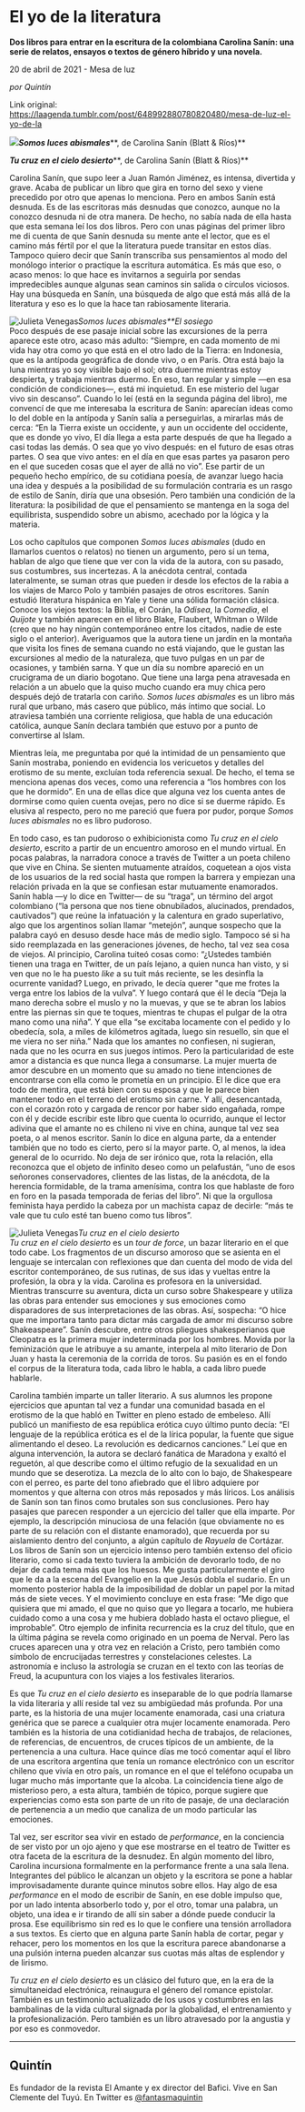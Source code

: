 # El yo de la literatura

**Dos libros para entrar en la escritura de la colombiana Carolina Sanín: una serie de relatos, ensayos o textos de género híbrido y una novela.**

20 de abril de 2021 - Mesa de luz

_por Quintín_

Link original: https://laagenda.tumblr.com/post/648992880780820480/mesa-de-luz-el-yo-de-la

![](https://64.media.tumblr.com/dcf0e39c56c9b81187d4515c7a4cb549/488e5ef9e5bfcabc-44/s500x750/a0945408305155ec63351eb4e83be79c773281f4.jpg)***Somos
luces abismales*****,
de Carolina Sanín (Blatt & Ríos)**

***Tu cruz en
el cielo desierto*****,
de Carolina Sanín (Blatt & Ríos)**

Carolina
Sanín, que supo leer a Juan Ramón Jiménez, es intensa, divertida y grave. Acaba
de publicar un libro que gira en torno del sexo y viene precedido por otro que
apenas lo menciona. Pero en ambos Sanín está desnuda. Es de las escritoras más
desnudas que conozco, aunque no la conozco desnuda ni de otra manera. De hecho,
no sabía nada de ella hasta que esta semana leí los dos libros. Pero con unas
páginas del primer libro me di cuenta de que Sanín desnuda su mente ante el
lector, que es el camino más fértil por el que la literatura puede transitar en
estos días. Tampoco quiero decir que Sanín transcriba sus pensamientos al modo
del monólogo interior o practique la escritura automática. Es más que eso, o
acaso menos: lo que hace es invitarnos a seguirla por sendas impredecibles
aunque algunas sean caminos sin salida o círculos viciosos. Hay una búsqueda en
Sanín, una búsqueda de algo que está más allá de la literatura y eso es lo que
la hace tan rabiosamente literaria. 

![Julieta Venegas](https://64.media.tumblr.com/f2309a57923c9c555254ec8fd5495108/488e5ef9e5bfcabc-42/s250x400/ae4312dff0ba639e583d11c38713420e02dabbfb.jpg)*Somos luces abismales**El sosiego*  
Poco
después de ese pasaje inicial sobre las excursiones de la perra aparece este
otro, acaso más adulto: “Siempre, en cada momento de mi vida hay otra como
yo que está en el otro lado de la Tierra: en Indonesia, que es la antípoda
geográfica de donde vivo, o en París. Otra está bajo la luna mientras yo soy
visible bajo el sol; otra duerme mientras estoy despierta, y trabaja mientras
duermo. En eso, tan regular y simple —en esa condición de condiciones—, está mi
inquietud. En ese misterio del lugar vivo sin descanso”. Cuando lo leí
(está en la segunda página del libro), me convencí de que me interesaba la escritura
de Sanín: aparecían ideas como lo del doble en la antípoda y Sanín salía a
perseguirlas, a mirarlas más de cerca: “En la Tierra existe un occidente,
y aun un occidente del occidente, que es donde yo vivo, El día llega a esta
parte después de que ha llegado a casi todas las demás. O sea que yo vivo
después: en el futuro de esas otras partes. O sea que vivo antes: en el día en
que esas partes ya pasaron pero en el que suceden cosas que el ayer de allá no
vio”. Ese partir de un pequeño hecho empírico, de su cotidiana poesía, de
avanzar luego hacia una idea y después a la posibilidad de su formulación
contraria es un rasgo de estilo de Sanín, diría que una obsesión. Pero también
una condición de la literatura: la posibilidad de que el pensamiento se
mantenga en la soga del equilibrista, suspendido sobre un abismo, acechado por
la lógica y la materia. 

Los ocho
capítulos que componen *Somos luces
abismales* (dudo en llamarlos cuentos o relatos) no tienen un argumento,
pero sí un tema, hablan de algo que tiene que ver con la vida de la autora, con
su pasado, sus costumbres, sus incertezas. A la anécdota central, contada
lateralmente, se suman otras que pueden ir desde los efectos de la rabia a los
viajes de Marco Polo y también pasajes de otros escritores. Sanín estudió
literatura hispánica en Yale y tiene una sólida formación clásica. Conoce los
viejos textos: la Biblia, el Corán, la *Odisea*,
la *Comedia*, el *Quijote* y también aparecen en el libro Blake, Flaubert, Whitman o
Wilde (creo que no hay ningún contemporáneo entre los citados, nadie de este
siglo o el anterior). Averiguamos que la autora tiene un jardín en la montaña
que visita los fines de semana cuando no está viajando, que le gustan las
excursiones al medio de la naturaleza, que tuvo pulgas en un par de ocasiones,
y también sarna. Y que un día su nombre apareció en un crucigrama de un diario
bogotano. Que tiene una larga pena atravesada en relación a un abuelo que la
quiso mucho cuando era muy chica pero después dejó de tratarla con cariño. *Somos luces abismales* es un libro más
rural que urbano, más casero que público, más íntimo que social. Lo atraviesa
también una corriente religiosa, que habla de una educación católica, aunque
Sanín declara también que estuvo por a punto de convertirse al Islam. 

Mientras
leía, me preguntaba por qué la intimidad de un pensamiento que Sanín mostraba,
poniendo en evidencia los vericuetos y detalles del erotismo de su mente,
excluían toda referencia sexual. De hecho, el tema se menciona apenas dos
veces, como una referencia a “los hombres con los que he dormido”. En
una de ellas dice que alguna vez los cuenta antes de dormirse como quien cuenta
ovejas, pero no dice si se duerme rápido. Es elusiva al respecto, pero no me pareció
que fuera por pudor, porque *Somos luces abismales*
no es libro pudoroso. 

En todo
caso, es tan pudoroso o exhibicionista como *Tu
cruz en el cielo desierto*, escrito a partir de un encuentro amoroso en el
mundo virtual. En pocas palabras, la narradora conoce a través de Twitter a un
poeta chileno que vive en China. Se sienten mutuamente atraídos, coquetean a
ojos vista de los usuarios de la red social hasta que rompen la barrera y
empiezan una relación privada en la que se confiesan estar mutuamente
enamorados. Sanín habla —y lo dice en Twitter— de su “traga”, un
término del argot colombiano (“la persona que nos tiene obnubilados,
alucinados, prendados, cautivados”) que reúne la infatuación y la
calentura en grado superlativo, algo que los argentinos solían llamar
“metejón”, aunque sospecho que la palabra cayó en desuso desde hace más
de medio siglo. Tampoco sé si ha sido reemplazada en las generaciones jóvenes,
de hecho, tal vez sea cosa de viejos.  Al
principio, Carolina tuiteó cosas como: “¿Ustedes también tienen una traga
en Twitter, de un país lejano, a quien nunca han visto, y si ven que no le ha
puesto *like* a su tuit más reciente,
se les desinfla la ocurrente vanidad? Luego, en privado, le decía querer
"que me frotes la verga entre los labios de la vulva”. Y luego
contará que él le decía “Deja la mano derecha sobre el muslo y no la
muevas, y que se te abran los labios entre las piernas sin que te toques,
mientras te chupas el pulgar de la otra mano como una niña”. Y que ella
“se excitaba locamente con el pedido y lo obedecía, sola, a miles de kilómetros
agitada, luego sin resuello, sin que el me viera no ser niña.” Nada que
los amantes no confiesen, ni sugieran, nada que no les ocurra en sus juegos
íntimos. Pero la particularidad de este amor a distancia es que nunca llega a consumarse.
La mujer muerta de amor descubre en un momento que su amado no tiene
intenciones de encontrarse con ella como le prometía en un principio. El le
dice que era todo de mentira, que está bien con su esposa y que le parece bien
mantener todo en el terreno del erotismo sin carne. Y allí, desencantada, con
el corazón roto y cargada de rencor por haber sido engañada, rompe con él y decide
escribir este libro que cuenta lo ocurrido, aunque el lector adivina que el
amante no es chileno ni vive en china, aunque tal vez sea poeta, o al menos
escritor. Sanín lo dice en alguna parte, da a entender también que no todo es
cierto, pero sí la mayor parte. O, al menos, la idea general de lo ocurrido. No
deja de ser irónico que, rota la relación, ella reconozca que el objeto de
infinito deseo como un pelafustán, “uno de esos señorones conservadores,
clientes de las listas, de la anécdota, de la herencia formidable, de la trama
amenísima, contra los que hablaste de foro en foro en la pasada temporada de
ferias del libro”. Ni que la orgullosa feminista haya perdido la cabeza
por un machista capaz de decirle: “más te vale que tu culo esté tan bueno
como tus libros”. 

![Julieta Venegas](https://64.media.tumblr.com/919690a346bf95b0002c5b4460acd772/488e5ef9e5bfcabc-f3/s250x400/246b0955d1278168cef19009c8e55a79cc284484.png)*Tu
cruz en el cielo desierto*  
*Tu cruz en el cielo desierto* es
un *tour de force*, un bazar literario en
el que todo cabe. Los fragmentos de un discurso amoroso que se asienta en el
lenguaje se intercalan con reflexiones
que dan cuenta del modo de vida del escritor contemporáneo, de sus rutinas, de
sus idas y vueltas entre la profesión, la obra y la vida. Carolina es profesora
en la universidad. Mientras transcurre su aventura, dicta un curso sobre
Shakespeare y utiliza las obras para entender sus emociones y sus emociones
como disparadores de sus interpretaciones de las obras. Así, sospecha: “O
hice que me importara tanto para dictar más cargada de amor mi discurso sobre
Shakeaspeare”. Sanín descubre, entre otros pliegues shakesperianos  que Cleopatra es la primera  mujer indeterminada por los hombres. Movida
por la feminización que le atribuye a su amante, interpela al mito literario de
Don Juan y hasta la ceremonia de la corrida de toros. Su pasión es en el fondo
el corpus de la literatura toda, cada libro le habla, a cada libro puede
hablarle. 

Carolina
también imparte un taller literario. A sus alumnos les propone ejercicios que
apuntan tal vez a fundar una comunidad basada en el erotismo de la que habló en
Twitter en pleno estado de embeleso. Allí publicó un manifiesto de esa
república erótica cuyo último punto decía: “El lenguaje de la república
erótica es el de la lírica popular, la fuente que sigue alimentando el deseo.
La revolución es dedicarnos canciones.” Leí que en alguna intervención, la
autora se declaró fanática de Maradona y exaltó el reguetón, al que describe
como el último refugio de la sexualidad en un mundo que se deserotiza. La
mezcla de lo alto con lo bajo, de Shakespeare con el perreo, es parte del tono
afiebrado que el libro adquiere por momentos y que alterna con otros más
reposados y más líricos. Los análisis de Sanín son tan finos como brutales son
sus conclusiones. Pero hay pasajes que parecen responder a un ejercicio del
taller que ella imparte. Por ejemplo, la descripción minuciosa de una felación
(que obviamente no es parte de su relación con el distante enamorado), que
recuerda por su aislamiento dentro del conjunto, a algún capítulo de *Rayuela* de Cortázar. Los libros de Sanín
son un ejercicio intenso pero también extenso del oficio literario, como si cada
texto tuviera la ambición de devorarlo todo, de no dejar de cada tema más que
los huesos. Me gusta particularmente el giro que le da a la escena del
Evangelio en la que Jesús dobla el sudario. En un momento posterior habla de la
imposibilidad de doblar un papel por la mitad más de siete veces. Y el
movimiento concluye en esta frase: “Me digo que quisiera que mi amado, el
que no quiso que yo llegara a tocarlo, me hubiera cuidado como a una cosa y me
hubiera doblado hasta el octavo pliegue, el improbable”. Otro ejemplo de
infinita recurrencia es la cruz del título, que en la última página se revela
como originado en un poema de Nerval. Pero las cruces aparecen una y otra vez en
relación a Cristo, pero también como símbolo de encrucijadas terrestres y
constelaciones celestes. La astronomía e incluso la astrología se cruzan en el
texto con las teorías de Freud, la acupuntura con los viajes a los festivales
literarios. 

Es que *Tu cruz en el cielo desierto* es
inseparable de lo que podría llamarse la vida literaria y allí reside tal vez
su ambigüedad más profunda. Por una parte, es la historia de una mujer
locamente enamorada, casi una criatura genérica que se parece a cualquier otra
mujer locamente enamorada. Pero también es la historia de una cotidianidad
hecha de trabajos, de relaciones, de referencias, de encuentros, de cruces
típicos de un ambiente, de la pertenencia a una cultura. Hace quince días me
tocó comentar aquí el libro de una escritora argentina que tenía un romance electrónico
con un escritor chileno que vivía en otro país, un romance en el que el
teléfono ocupaba un lugar mucho más importante que la alcoba. La coincidencia
tiene algo de misterioso pero, a esta altura, también de tópico, porque sugiere
que experiencias como esta son parte de un rito de pasaje, de una declaración
de pertenencia a un medio que canaliza de un modo particular las emociones. 

Tal vez,
ser escritor sea vivir en estado de *performance*,
en la conciencia de ser visto por un ojo ajeno y que ese mostrarse en el teatro
de Twitter es otra faceta de la escritura de la desnudez. En algún momento del
libro, Carolina incursiona formalmente en la performance frente a una sala
llena. Integrantes del público le alcanzan un objeto y la escritora se pone a
hablar improvisadamente durante quince minutos sobre ellos. Hay algo de esa *performance* en el modo de escribir de
Sanín, en ese doble impulso que, por un lado intenta absorberlo todo y, por el
otro, tomar una palabra, un objeto, una idea e ir tirando de allí sin saber a
dónde puede conducir la prosa. Ese equilibrismo sin red es lo que le confiere
una tensión arrolladora a sus textos. Es cierto que en alguna parte Sanín habla
de cortar, pegar y rehacer, pero los momentos en los que la escritura parece
abandonarse a una pulsión interna pueden alcanzar sus cuotas más altas de
esplendor y de lirismo. 

*Tu cruz en el cielo desierto*
es un clásico del futuro que, en la era de la simultaneidad electrónica,
reinaugura el género del romance epistolar. También es un testimonio
actualizado de los usos y costumbres en las bambalinas de la vida cultural
signada por la globalidad, el entrenamiento y la profesionalización. Pero también
es un libro atravesado por la angustia y por eso es conmovedor.



---

Quintín
-------

 Es fundador de la revista El Amante y ex director del Bafici. Vive en San Clemente del Tuyú. En Twitter es [@fantasmaquintin](https://twitter.com/fantasmaquintin) 

